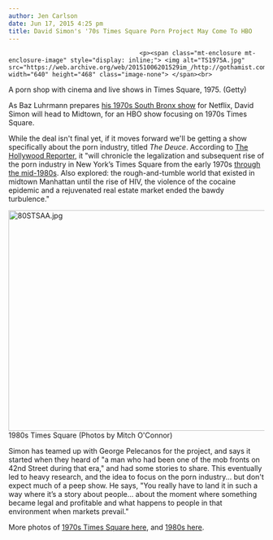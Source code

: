```yaml
---
author: Jen Carlson
date: Jun 17, 2015 4:25 pm
title: David Simon's '70s Times Square Porn Project May Come To HBO
---
```


	
										<p><span class="mt-enclosure mt-enclosure-image" style="display: inline;"> <img alt="TS1975A.jpg" src="https://web.archive.org/web/20151006201529im_/http://gothamist.com/attachments/arts_jen/TS1975A.jpg" width="640" height="468" class="image-none"> </span><br>
<span class="photo_caption">A porn shop with cinema and live shows in Times Square, 1975. (Getty)</span></p>

<p>As Baz Luhrmann prepares <a href="https://web.archive.org/web/20151006201529/http://gothamist.com/2015/02/05/baz_luhrmann_netflix.php">his 1970s South Bronx show</a> for Netflix, David Simon will head to Midtown, for an HBO show focusing on 1970s Times Square.</p>

<p>While the deal isn&apos;t final yet, if it moves forward we&apos;ll be getting a show specifically about the porn industry, titled <em>The Deuce</em>. According to <a href="https://web.archive.org/web/20151006201529/http://www.hollywoodreporter.com/live-feed/david-simon-reveals-plans-1970s-803073">The Hollywood Reporter</a>, it &quot;will chronicle the legalization and subsequent rise of the porn industry in New York&#x2019;s Times Square from the early 1970s <a href="https://web.archive.org/web/20151006201529/http://gothamist.com/2015/01/20/times_square_80s_video.php">through the mid-1980s</a>. Also explored: the rough-and-tumble world that existed in midtown Manhattan until the rise of HIV, the violence of the cocaine epidemic and a rejuvenated real estate market ended the bawdy turbulence.&quot;</p>

<p><span class="mt-enclosure mt-enclosure-image" style="display: inline;"> <img alt="80STSAA.jpg" src="https://web.archive.org/web/20151006201529im_/http://gothamist.com/attachments/arts_jen/80STSAA.jpg" width="640" height="434" class="image-none"> </span><br>
<span class="photo_caption">1980s Times Square (Photos by Mitch O&apos;Connor)</span></p>

<p>Simon has teamed up with  George Pelecanos for the project, and says it started when they heard of &quot;a man who had been one of the mob fronts on 42nd Street during that era,&quot; and had some stories to share. This eventually led to heavy research, and the idea to focus on the porn industry... but don&apos;t expect much of a peep show. He says, &quot;You really have to land it in such a way where it&#x2019;s a story about people... about the moment where something became legal and profitable and what happens to people in that environment when markets prevail.&quot;</p>

<p>More photos of <a href="https://web.archive.org/web/20151006201529/http://gothamist.com/2013/03/27/photos_of_times_square_in_the_1970s.php">1970s Times Square here</a>, and <a href="https://web.archive.org/web/20151006201529/http://gothamist.com/2014/01/14/photos_revisit_the_seedy_times_squa.php">1980s here</a>.</p>					
										
									
				